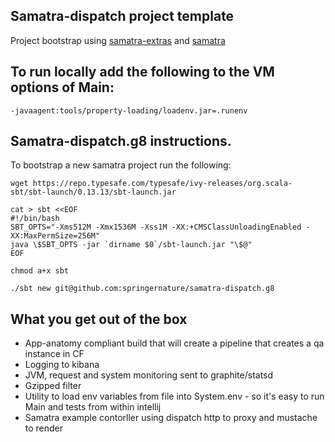 ## Samatra-dispatch project template

Project bootstrap using [samatra-extras](https://github.com/springernature/samatra-extras) and [samatra](https://github.com/springernature/samatra) 

## To run locally add the following to the VM options of Main:
```
-javaagent:tools/property-loading/loadenv.jar=.runenv
```

## Samatra-dispatch.g8 instructions.
To bootstrap a new samatra project run the following:

```
wget https://repo.typesafe.com/typesafe/ivy-releases/org.scala-sbt/sbt-launch/0.13.13/sbt-launch.jar

cat > sbt <<EOF 
#!/bin/bash
SBT_OPTS="-Xms512M -Xmx1536M -Xss1M -XX:+CMSClassUnloadingEnabled -XX:MaxPermSize=256M"
java \$SBT_OPTS -jar `dirname $0`/sbt-launch.jar "\$@"
EOF

chmod a+x sbt

./sbt new git@github.com:springernature/samatra-dispatch.g8
```

## What you get out of the box

- App-anatomy compliant build that will create a pipeline that creates a qa instance in CF
- Logging to kibana
- JVM, request and system monitoring sent to graphite/statsd
- Gzipped filter
- Utility to load env variables from file into System.env - so it's easy to run Main and tests from within intellij 
- Samatra example contorller using dispatch http to proxy and mustache to render
